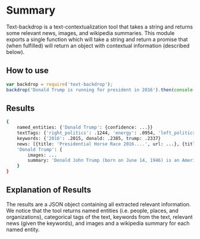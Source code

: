 # Summary
Text-backdrop is a text-contextualization tool that takes a string and returns some relevant news, images, and wikipedia summaries. This module exports a single function which will take a string and return a promise that (when fulfilled) will return an object with contextual information (described below).

## How to use
```javascript
var backdrop = require('text-backdrop');
backdrop('Donald Trump is running for president in 2016').then(console.log)
```
## Results
```bash
{
    named_entities: {'Donald Trump': {confidence: ...}}
    textTags: {'right_politics': .1244, 'energy': .0954, 'left_politics': .1674}
    keywords: {'2016': .2015, donald: .2385, trump: .2337}
    news: [{title: 'Presidential Horse Race 2016....', url: ...}, {title: 'Election 2016: Donald Trump...', url: ...}, ...]
    'Donald Trump': {
        images: ...
        summary: 'Donald John Trump (born on June 14, 1946) is an American...'
    }
}
```
## Explanation of Results
The results are a JSON object containing all extracted relevant information. We notice that the tool returns named entities (i.e. people, places, and organizations), categorical tags of the text, keywords from the text, relevant news (given the keywords), and images and a wikipedia summary for each named entity.

